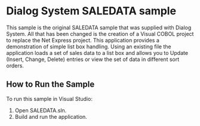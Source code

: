 # Dialog System SALEDATA sample

This sample is the original SALEDATA sample that was supplied with Dialog System.
All that has been changed is the creation of a Visual COBOL project to replace
the Net Express project. This application provides a demonstration of simple list box handling.
Using an existing file the application loads a set of sales data to a
list box and allows you to Update (Insert, Change, Delete) entries or 
view the set of data in different sort orders.

## How to Run the Sample

To run this sample in Visual Studio:

1. Open SALEDATA.sln.
2. Build and run the application.